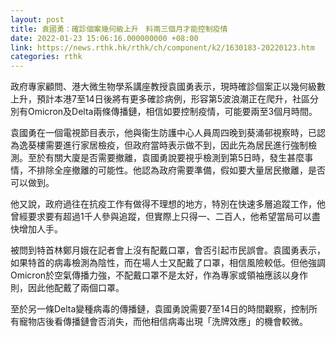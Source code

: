 ```yaml
---
layout: post
title: 袁國勇：確診個案幾何級上升　料兩三個月才能控制疫情
date: 2022-01-23 15:06:16.000000000 +08:00
link: https://news.rthk.hk/rthk/ch/component/k2/1630183-20220123.htm
categories: rthk
---
```


政府專家顧問、港大微生物學系講座教授袁國勇表示，現時確診個案正以幾何級數上升，預計本港7至14日後將有更多確診病例，形容第5波浪潮正在爬升，社區分別有Omicron及Delta兩條傳播鏈，相信如要控制疫情，可能要兩至3個月時間。

袁國勇在一個電視節目表示，他與衞生防護中心人員周四晚到葵涌邨視察時，已認為逸葵樓需要進行家居檢疫，但政府當時表示做不到，因此先為居民進行強制檢測。至於有關大廈是否需要撤離，袁國勇說要視乎檢測到第5日時，發生甚麼事情，不排除全座撤離的可能性。他認為政府需要準備，假如要大量居民撤離，是否可以做到。

他又說，政府過往在抗疫工作有做得不理想的地方，特別在快速多層追蹤工作，他曾經要求要有超過1千人參與追蹤，但實際上只得一、二百人，他希望當局可以盡快增加人手。

被問到特首林鄭月娥在記者會上沒有配戴口罩，會否引起市民誤會。袁國勇表示，如果特首的病毒檢測為陰性，而在場人士又配戴了口罩，相信風險較低。但他強調Omicron於空氣傳播力強，不配戴口罩不是太好，作為專家或領袖應該以身作則，因此他配戴了兩個口罩。

至於另一條Delta變種病毒的傳播鏈，袁國勇說需要7至14日的時間觀察，控制所有寵物店後看傳播鏈會否消失，而他相信病毒出現「洗牌效應」的機會較微。

